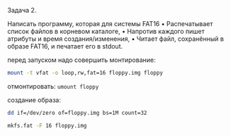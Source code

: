 Задача 2.

Написать программу, которая для системы FAT16
• Распечатывает список файлов в корневом каталоге,
• Напротив каждого пишет атрибуты и время создания/изменения,
• Читает файл, сохранённый в образе FAT16, и печатает его в stdout.

перед запуском надо совершить монтирование:

```sh
mount -t vfat -o loop,rw,fat=16 floppy.img floppy
```

отмонтировать: `umount floppy`

создание образа:
```sh
dd if=/dev/zero of=floppy.img bs=1M count=32

mkfs.fat -F 16 floppy.img
```